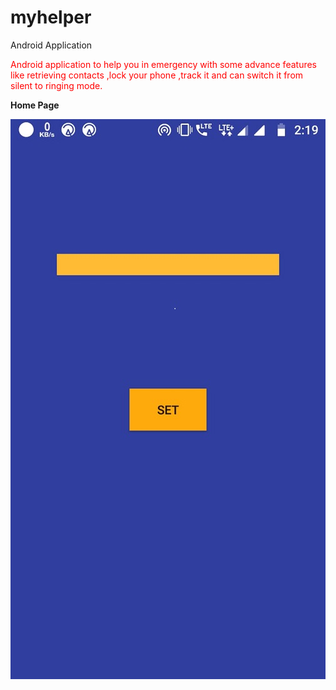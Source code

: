 # myhelper
Android Application

<p style='color:red'>Android application to help you in emergency with some advance features like retrieving  contacts ,lock your phone ,track it and can switch it from silent to ringing mode.</p>  

<b>Home Page</b>

<img src="bb/a.jpg">
